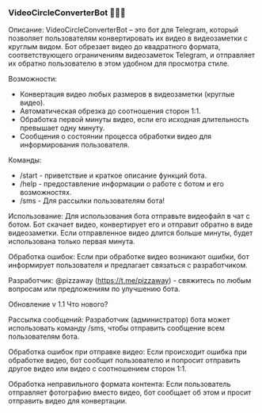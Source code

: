 ### VideoCircleConverterBot 🤖🎥🔄

Описание:
VideoCircleConverterBot – это бот для Telegram, который позволяет пользователям конвертировать их видео в видеозаметки с круглым видом. Бот обрезает видео до квадратного формата, соответствующего ограничениям видеозаметок Telegram, и отправляет их обратно пользователю в этом удобном для просмотра стиле.

Возможности:
- Конвертация видео любых размеров в видеозаметки (круглые видео).
- Автоматическая обрезка до соотношения сторон 1:1.
- Обработка первой минуты видео, если его исходная длительность превышает одну минуту.
- Сообщения о состоянии процесса обработки видео для информирования пользователя.

Команды:
- /start - приветствие и краткое описание функций бота.
- /help - предоставление информации о работе с ботом и его возможностях.
- /sms - Для рассылки пользователям бота!

Использование:
Для использования бота отправьте видеофайл в чат с ботом. Бот скачает видео, конвертирует его и отправит обратно в виде видеозаметки. Если отправленное видео длится больше минуты, будет использована только первая минута.

Обработка ошибок:
Если при обработке видео возникают ошибки, бот информирует пользователя и предлагает связаться с разработчиком.

Разработчик:
@pizzaway (https://t.me/pizzaway) - свяжитесь по любым вопросам или предложениям по улучшению бота.


Обновление v 1.1
Что нового?

Рассылка сообщений: Разработчик (администратор) бота может использовать команду /sms, чтобы отправить сообщение всем пользователям бота.

Обработка ошибок при отправке видео: Если происходит ошибка при обработке видео, бот сообщит пользователю и попросит отправить другое видео или видео с соотношением сторон 1:1.

Обработка неправильного формата контента: Если пользователь отправляет фотографию вместо видео, бот сообщает об этом и просит отправить видео для конвертации.
